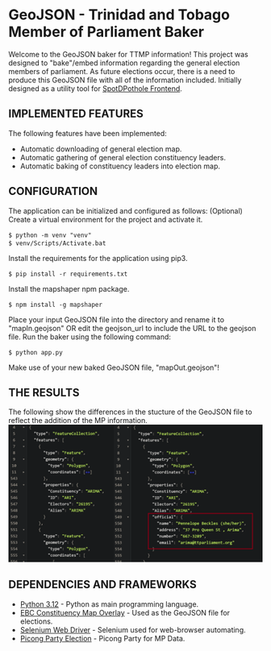 # GeoJSON - Trinidad and Tobago Member of Parliament Baker
Welcome to the GeoJSON baker for TTMP information! This project was designed to "bake"/embed information regarding the general election members of parliament. As future elections occur, there is a need to produce this GeoJSON file with all of the information included. Initially designed as a utility tool for [SpotDPothole Frontend](https://github.com/Boldoosang/NAV-spotDPothole-frontend).


## IMPLEMENTED FEATURES
The following features have been implemented:
* Automatic downloading of general election map.
* Automatic gathering of general election constituency leaders.
* Automatic baking of constituency leaders into election map.


## CONFIGURATION
The application can be initialized and configured as follows:
(Optional) Create a virtual environment for the project and activate it.
```
$ python -m venv "venv"
$ venv/Scripts/Activate.bat
```
Install the requirements for the application using pip3.
```
$ pip install -r requirements.txt
```
Install the mapshaper npm package.
```
$ npm install -g mapshaper
```
Place your input GeoJSON file into the directory and rename it to "mapIn.geojson" OR edit the geojson_url to include the URL to the geojson file.
Run the baker using the following command:
```
$ python app.py
```
Make use of your new baked GeoJSON file, "mapOut.geojson"!

## THE RESULTS
The following show the differences in the stucture of the GeoJSON file to reflect the addition of the MP information.
![Outcome](images/output.png)


## DEPENDENCIES AND FRAMEWORKS
* [Python 3.12](https://www.python.org/downloads/) - Python as main programming language.
* [EBC Constituency Map Overlay](https://ebctt.com/constituencies.json) - Used as the GeoJSON file for elections.
* [Selenium Web Driver](https://www.selenium.dev/documentation/webdriver/) - Selenium used for web-browser automating.
* [Picong Party Election](https://www.thepicongparty.com/politics/profiles/central) - Picong Party for MP Data.
